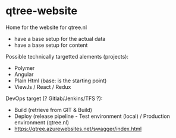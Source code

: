 # qtree-website
Home for the website for qtree.nl
- have a base setup for the actual data
- have a base setup for content

Possible technically targetted alements (projects):
- Polymer
- Angular
- Plain Html (base: is the starting point)
- ViewJs / React / Redux 

DevOps target (? Gitlab/Jenkins/TFS ?):
- Build (retrieve from GIT & Build)
- Deploy (release pipeline - Test environment (local) / Production environment (qtree.nl)
- https://qtree.azurewebsites.net/swagger/index.html
